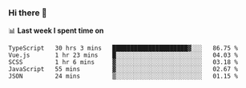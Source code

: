 ### Hi there 👋

<!--
**DBvc/DBvc** is a ✨ _special_ ✨ repository because its `README.md` (this file) appears on your GitHub profile.

Here are some ideas to get you started:

- 🔭 I’m currently working on ...
- 🌱 I’m currently learning ...
- 👯 I’m looking to collaborate on ...
- 🤔 I’m looking for help with ...
- 💬 Ask me about ...
- 📫 How to reach me: ...
- 😄 Pronouns: ...
- ⚡ Fun fact: ...
-->

📊 **Last week I spent time on**
<!--START_SECTION:waka-->
```text
TypeScript   30 hrs 3 mins   █████████████████████▓░░░   86.75 % 
Vue.js       1 hr 23 mins    █░░░░░░░░░░░░░░░░░░░░░░░░   04.03 % 
SCSS         1 hr 6 mins     ▓░░░░░░░░░░░░░░░░░░░░░░░░   03.18 % 
JavaScript   55 mins         ▓░░░░░░░░░░░░░░░░░░░░░░░░   02.67 % 
JSON         24 mins         ▒░░░░░░░░░░░░░░░░░░░░░░░░   01.15 % 
```
<!--END_SECTION:waka-->
